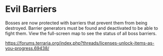 # Evil Barriers

Bosses are now protected with barriers that prevent them from being destroyed. Barrier generators must be found and deactivated to be able to fight them. View the full-screen map to see the status of all boss barriers.

https://forums.terraria.org/index.php?threads/licenses-unlock-items-as-you-progress.69438/
